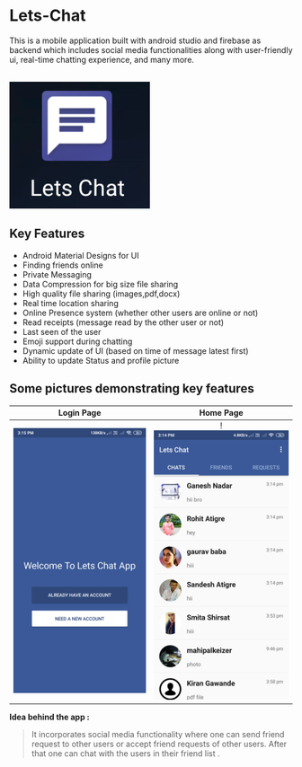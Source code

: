 # Lets-Chat 
This is a mobile application built with android studio and firebase as backend which includes social media functionalities along with user-friendly ui, real-time chatting experience, and many more.<br>

<br>
<img src="imgs_readme/logo.png" >

## Key Features
* Android Material Designs for UI
* Finding friends online
* Private Messaging
* Data Compression for big size file sharing
* High quality file sharing (images,pdf,docx)
* Real time location sharing
* Online Presence system (whether other users are online or not)
* Read receipts (message read by the other user or not)
* Last seen of the user
* Emoji support during chatting
* Dynamic update of UI (based on time of message latest first)
* Ability to update Status and profile picture

## Some pictures demonstrating key features

Login Page          |  Home Page
:-------------------------:|:-------------------------:
| <img src="imgs_readme/login.png" width="270">  |!<img src="imgs_readme/home.png" width="270"> |














**Idea behind the app :**

> It incorporates social media functionality where one can send friend request to other users or accept friend requests of other users. After that one can chat with the users in their friend list .
